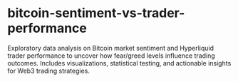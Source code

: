 # bitcoin-sentiment-vs-trader-performance
Exploratory data analysis on Bitcoin market sentiment and Hyperliquid trader performance to uncover how fear/greed levels influence trading outcomes. Includes visualizations, statistical testing, and actionable insights for Web3 trading strategies.
